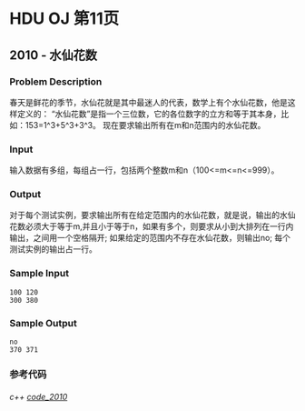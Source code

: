 # HDU OJ 第11页

## 2010 - 水仙花数


### Problem Description
春天是鲜花的季节，水仙花就是其中最迷人的代表，数学上有个水仙花数，他是这样定义的：
“水仙花数”是指一个三位数，它的各位数字的立方和等于其本身，比如：153=1^3+5^3+3^3。
现在要求输出所有在m和n范围内的水仙花数。

### Input

输入数据有多组，每组占一行，包括两个整数m和n（100<=m<=n<=999）。

### Output

对于每个测试实例，要求输出所有在给定范围内的水仙花数，就是说，输出的水仙花数必须大于等于m,并且小于等于n，如果有多个，则要求从小到大排列在一行内输出，之间用一个空格隔开;
如果给定的范围内不存在水仙花数，则输出no;
每个测试实例的输出占一行。

### Sample Input
```
100 120
300 380
```
### Sample Output
```
no
370 371
```

### 参考代码

###### c++ [code_2010](https://github.com/ZhengzxDev/hdu_oj_page_eleven/blob/main/codes/c%2B%2B/question_2010.cpp)